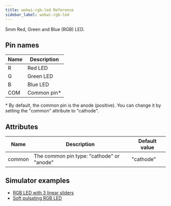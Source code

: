 ```yaml
---
title: wokwi-rgb-led Reference
sidebar_label: wokwi-rgb-led
---
```


5mm Red, Green and Blue (RGB) LED.

<wokwi-rgb-led />

## Pin names

| Name | Description  |
| ---- | ------------ |
| R    | Red LED      |
| G    | Green LED    |
| B    | Blue LED     |
| COM  | Common pin\* |

\* By default, the common pin is the anode (positive). You can change it by setting the "common" attribute to "cathode".

## Attributes

| Name   | Description                               | Default value |
| ------ | ----------------------------------------- | ------------- |
| common | The common pin type: "cathode" or "anode" | "cathode"       |

## Simulator examples

- [RGB LED with 3 linear sliders](https://wokwi.com/projects/306455554559050306)
- [Soft pulsating RGB LED](https://wokwi.com/projects/306461175146611264)
